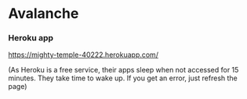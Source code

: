 # Avalanche

### Heroku app

https://mighty-temple-40222.herokuapp.com/

(As Heroku is a free service, their apps sleep when not accessed for 15 minutes. They take time to wake up. If you get an error, just refresh the page)